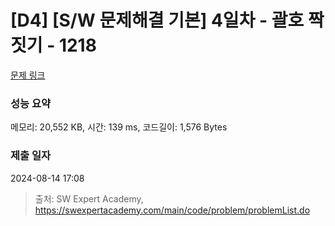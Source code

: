 # [D4] [S/W 문제해결 기본] 4일차 - 괄호 짝짓기 - 1218 

[문제 링크](https://swexpertacademy.com/main/code/problem/problemDetail.do?contestProbId=AV14eWb6AAkCFAYD) 

### 성능 요약

메모리: 20,552 KB, 시간: 139 ms, 코드길이: 1,576 Bytes

### 제출 일자

2024-08-14 17:08



> 출처: SW Expert Academy, https://swexpertacademy.com/main/code/problem/problemList.do